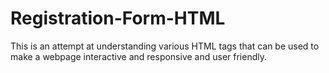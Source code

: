 # Registration-Form-HTML
This is an attempt at understanding various HTML tags that can be used to make a webpage interactive and responsive and user friendly.
